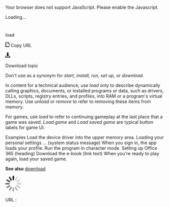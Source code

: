 Your browser does not support JavaScript. Please enable the Javascript.

Loading...

# 

load

![Copy URL](load_files/Copy.png)
Copy URL

![Download](load_files/Download.png)

Download topic

Don't use as a synonym for *start, install, run, set up,* or *download.*

In content for a technical audience, use *load* only to
describe dynamically calling graphics, documents, or installed programs
or data, such as drivers, DLLs, scripts, registry entries, and
profiles, into RAM or a program's virtual memory. Use *unload* or *remove* to refer to removing these items from memory.

For games, use *load* to refer to continuing gameplay at the last place that a game was saved. *Load game* and *Load saved game* are typical button labels for game UI.

Examples
Load the device driver into the upper memory area.
Loading your personal settings ... (system status message)
When you sign in, the app loads your profile.
Run the program in character mode.
Setting up Office 365 (heading)
Download the e-book (link text)
When you're ready to play again, load your saved game.

**See also** [download](https://worldready.cloudapp.net/Styleguide/Read?id=2700&topicid=33615)

![In progress](load_files/activity-large.gif)

URL :
